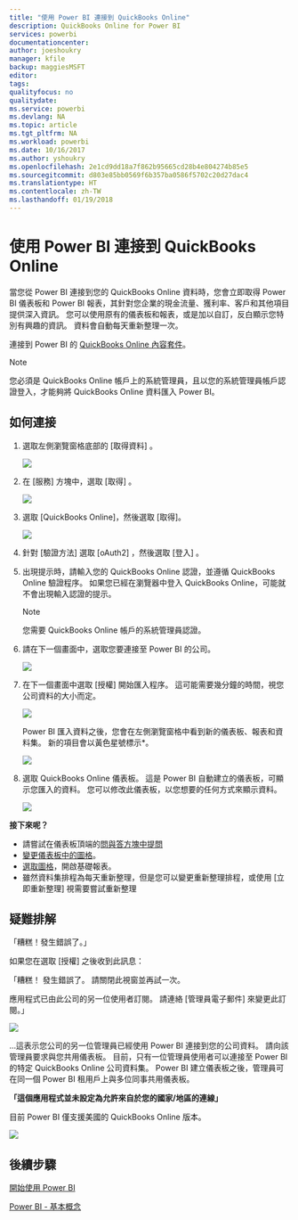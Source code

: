 ```yaml
---
title: "使用 Power BI 連接到 QuickBooks Online"
description: QuickBooks Online for Power BI
services: powerbi
documentationcenter: 
author: joeshoukry
manager: kfile
backup: maggiesMSFT
editor: 
tags: 
qualityfocus: no
qualitydate: 
ms.service: powerbi
ms.devlang: NA
ms.topic: article
ms.tgt_pltfrm: NA
ms.workload: powerbi
ms.date: 10/16/2017
ms.author: yshoukry
ms.openlocfilehash: 2e1cd9dd18a7f862b95665cd28b4e804274b85e5
ms.sourcegitcommit: d803e85bb0569f6b357ba0586f5702c20d27dac4
ms.translationtype: HT
ms.contentlocale: zh-TW
ms.lasthandoff: 01/19/2018
---
```

# <a name="connect-to-quickbooks-online-with-power-bi"></a>使用 Power BI 連接到 QuickBooks Online
當您從 Power BI 連接到您的 QuickBooks Online 資料時，您會立即取得 Power BI 儀表板和 Power BI 報表，其針對您企業的現金流量、獲利率、客戶和其他項目提供深入資訊。 您可以使用原有的儀表板和報表，或是加以自訂，反白顯示您特別有興趣的資訊。 資料會自動每天重新整理一次。

連接到 Power BI 的 [QuickBooks Online 內容套件](https://dxt.powerbi.com/getdata/services/quickbooks-online)。

>[!NOTE]
>您必須是 QuickBooks Online 帳戶上的系統管理員，且以您的系統管理員帳戶認證登入，才能夠將 QuickBooks Online 資料匯入 Power BI。

## <a name="how-to-connect"></a>如何連接
1. 選取左側瀏覽窗格底部的 [取得資料]  。
   
   ![](media/service-connect-to-quickbooks-online/pbi_getdata.png) 
2. 在 [服務]  方塊中，選取 [取得] 。
   
   ![](media/service-connect-to-quickbooks-online/pbi_getservices.png) 
3. 選取 [QuickBooks Online]，然後選取 [取得]。
   
   ![](media/service-connect-to-quickbooks-online/qbo.png)
4. 針對 [驗證方法] 選取 [oAuth2]  ，然後選取 [登入] 。 
5. 出現提示時，請輸入您的 QuickBooks Online 認證，並遵循 QuickBooks Online 驗證程序。 如果您已經在瀏覽器中登入 QuickBooks Online，可能就不會出現輸入認證的提示。
   >[!NOTE]
   >您需要 QuickBooks Online 帳戶的系統管理員認證。
6. 請在下一個畫面中，選取您要連接至 Power BI 的公司。
   
   ![](media/service-connect-to-quickbooks-online/pbi_qbo_almost.png)
7. 在下一個畫面中選取 [授權]  開始匯入程序。 這可能需要幾分鐘的時間，視您公司資料的大小而定。 
   
   ![](media/service-connect-to-quickbooks-online/pbi_qbo_authorizesm.png)
   
   Power BI 匯入資料之後，您會在左側瀏覽窗格中看到新的儀表板、報表和資料集。 新的項目會以黃色星號標示\*。
   
   ![](media/service-connect-to-quickbooks-online/pbi_qbo_leftnavnew.png)
8. 選取 QuickBooks Online 儀表板。 這是 Power BI 自動建立的儀表板，可顯示您匯入的資料。 您可以修改此儀表板，以您想要的任何方式來顯示資料。 
   
   ![](media/service-connect-to-quickbooks-online/pbi_qbo_dash.png)

**接下來呢？**

* 請嘗試在儀表板頂端的[問與答方塊中提問](power-bi-q-and-a.md)
* [變更儀表板中的圖格](service-dashboard-edit-tile.md)。
* [選取圖格](service-dashboard-tiles.md)，開啟基礎報表。
* 雖然資料集排程為每天重新整理，但是您可以變更重新整理排程，或使用 [立即重新整理] 視需要嘗試重新整理

## <a name="troubleshooting"></a>疑難排解
「糟糕！發生錯誤了。」

如果您在選取 [授權] 之後收到此訊息：

「糟糕！ 發生錯誤了。 請關閉此視窗並再試一次。

應用程式已由此公司的另一位使用者訂閱。 請連絡 [管理員電子郵件] 來變更此訂閱。」

![](media/service-connect-to-quickbooks-online/pbi_qbo_oopssm.png)

...這表示您公司的另一位管理員已經使用 Power BI 連接到您的公司資料。 請向該管理員要求與您共用儀表板。 目前，只有一位管理員使用者可以連接至 Power BI 的特定 QuickBooks Online 公司資料集。 Power BI 建立儀表板之後，管理員可在同一個 Power BI 租用戶上與多位同事共用儀表板。

**「這個應用程式並未設定為允許來自於您的國家/地區的連線」**

目前 Power BI 僅支援美國的 QuickBooks Online 版本。 

![](media/service-connect-to-quickbooks-online/pbi_qbo_countrynotsupported.png)

## <a name="next-steps"></a>後續步驟
[開始使用 Power BI](service-get-started.md)

[Power BI - 基本概念](service-basic-concepts.md)

